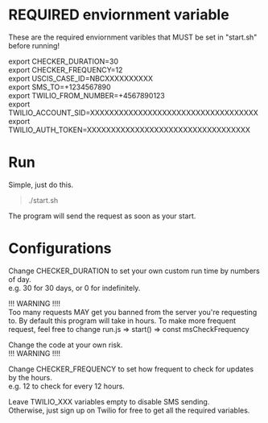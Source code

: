 # REQUIRED enviornment variable
These are the required enviornment varibles that MUST be set in "start.sh" before running!

export CHECKER_DURATION=30 \
export CHECKER_FREQUENCY=12 \
export USCIS_CASE_ID=NBCXXXXXXXXXX \
export SMS_TO=+1234567890 \
export TWILIO_FROM_NUMBER=+4567890123 \
export TWILIO_ACCOUNT_SID=XXXXXXXXXXXXXXXXXXXXXXXXXXXXXXXXXXX \
export TWILIO_AUTH_TOKEN=XXXXXXXXXXXXXXXXXXXXXXXXXXXXXXXXXX

# Run
Simple, just do this.
> ./start.sh

The program will send the request as soon as your start.

# Configurations
Change CHECKER_DURATION to set your own custom run time by numbers of day.  \
e.g. 30 for 30 days, or 0 for indefinitely.

!!! WARNING !!!! \
Too many requests MAY get you banned from the server you're requesting to. By default this program will take in hours. To make more frequent request, feel free to change run.js => start() => const msCheckFrequency

Change the code at your own risk. \
!!! WARNING !!!!

Change CHECKER_FREQUENCY to set how frequent to check for updates by the hours. \
e.g. 12 to check for every 12 hours.


Leave TWILIO_XXX variables empty to disable SMS sending. \
Otherwise, just sign up on Twilio for free to get all the required variables.

